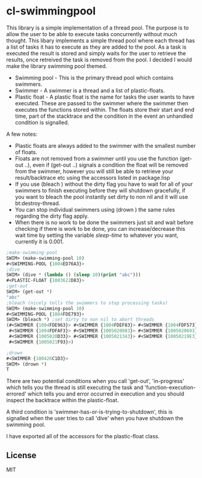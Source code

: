 # cl-swimmingpool

This library is a simple implementation of a thread pool.
The purpose is to allow the user to be able to execute tasks concurrently without much
thought. This libary implements a simple thread pool where each thread has a list of
tasks it has to execute as they are added to the pool. As a task is executed the result is
stored and simply waits for the user to retrieve the results, once retreived the task is
removed from the pool. I decided I would make the library swimming pool themed.

* Swimming pool - This is the primary thread pool which contains swimmers.
* Swimmer - A swimmer is a thread and a list of plastic-floats.
* Plastic float - A plastic float is the name for tasks the user wants to have executed.
These are passed to the swimmer where the swimmer then executes the functions stored
within. The floats store their start and end time, part of the stacktrace and the condition
in the event an unhandled condition is signalled.

A few notes:
* Plastic floats are always added to the swimmer with the smallest number of floats.
* Floats are not removed from a swimmer until you use the function (get-out ..), even
if (get-out ..) signals a condition the float will be removed from the swimmer, however
you will still be able to retrieve your result/backtrace etc using the accessors listed
in package.lisp
* If you use (bleach <pool>)  without the dirty flag you have to wait for all of your
swimmers to finish executing before they will shutdown gracefully, if you want to
bleach the pool instantly set dirty to non nil and it will use bt:destroy-thread.
* You can stop individual swimmers using (drown <swimmer>) the same rules regarding the
dirty flag apply.
* When there is no work to be done the swimmers just sit and wait before checking if
there is work to be done, you can increase/decrease this wait time by setting the variable
*sleep-time* to whatever you want, currently it is 0.001.

```lisp
;make-swimming-pool
SWIM> (make-swimming-pool 10)
#<SWIMMING-POOL {1004ED76A3}>
;dive
SWIM> (dive * (lambda () (sleep 10)(print "abc")))
#<PLASTIC-FLOAT {1003622D83}>
;get-out
SWIM> (get-out *)
"abc"
;bleach (nicely tells the swimmers to stop processing tasks)
SWIM> (make-swimming-pool 10)
#<SWIMMING-POOL {1004FDE793}>
SWIM> (bleach *) ;set dirty to non nil to abort threads
(#<SWIMMER {1004FDE963}> #<SWIMMER {1004FDEF83}> #<SWIMMER {1004FDF573}>
 #<SWIMMER {1004FDFAF3}> #<SWIMMER {1005020083}> #<SWIMMER {1005020693}>
 #<SWIMMER {1005020D33}> #<SWIMMER {1005021343}> #<SWIMMER {10050219E3}>
 #<SWIMMER {1005021F93}>)

;drown
#<SWIMMER {100426C1D3}>
SWIM> (drown *)
T


```
There are two potential conditions when you call 'get-out', 'in-progress' which tells you
the thread is still executing the task and 'function-execution-errored' which tells you
and error occurred in execution and you should inspect the backtrace within the
plastic-float.

A third condition is 'swimmer-has-or-is-trying-to-shutdown', this is signalled when
the user tries to call 'dive' when you have shutdown the swimming pool.

I have exported all of the accessors for the plastic-float class.

## License

MIT

